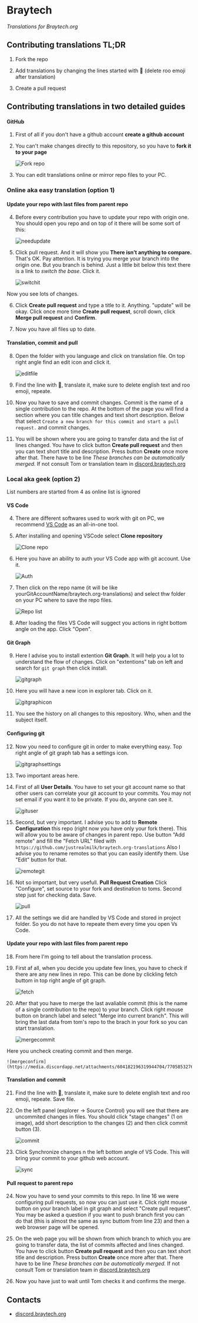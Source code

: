 # Braytech
_Translations for Braytech.org_

## Contributing translations TL;DR

1.  Fork the repo

2.  Add translations by changing the lines started with 🦘 (delete roo emoji after translation)

3.  Create a pull request

## Contributing translations in two detailed guides

#### GitHub

1. First of all if you don't have a github account __create a github account__

2. You can't make changes directly to this repository, so you have to __fork it to your page__

   ![Fork repo](https://i.ibb.co/4Pk6FGX/2021-01-25-03-16-24.png)

3. You can edit translations online or mirror repo files to your PC.

### Online aka easy translation (option 1)

#### Update your repo with last files from parent repo

4. Before every contribution you have to update your repo with origin one. 
You should open you repo and on top of it there will be some sort of this:

   ![needupdate](https://i.ibb.co/pyjzsP2/2021-01-25-05-34-22.png)
   
5. Click pull request. And it will show you **There isn’t anything to compare.**
That's OK. Pay attention. It is trying you merge your branch into the origin one. But you branch is behind.
Just a little bit below this text there is a link to *switch the base*. Click it.

   ![switchit](https://i.ibb.co/yBJmMSF/2021-01-25-05-42-09.png)

Now you see lots of changes.   

6. Click **Create pull request** and type a title to it. Anything. "update" will be okay. 
Click once more time **Create pull request**, scroll down, click **Merge pull request** and **Confirm**.

7. Now you have all files up to date.

#### Translation, commit and pull

8. Open the folder with you language and click on translation file.
On top right angle find an edit icon and click it.

   ![editfile](https://i.ibb.co/yBCysL6/2021-01-25-05-22-18.png)

9. Find the line with 🦘, translate it, make sure to delete english text and roo emoji, repeate.

10. Now you have to save and commit changes. Commit is the name of a single contribution to the repo. At the bottom of the page you will find a section where you can title changes and text short description. Below that select `Create a new branch for this commit and start a pull request.` and commit changes.

11. You will be shown where you are going to transfer data and the list of lines changed.
You have to click button **Create pull request** and then you can text short title and description. Press button **Create** once more after that.
There have to be line *These branches can be automatically merged.* If not consult Tom or translation team in [discord.braytech.org](https://discord.braytech.org)

### Local aka geek (option 2)

List numbers are started from 4 as online list is ignored

#### VS Code

4. There are different softwares used to work with git on PC, we recommend [VS Code](https://code.visualstudio.com/) as an all-in-one tool.

5. After installing and opening VSCode select **Clone repository**

   ![Clone repo](https://i.ibb.co/x6h5TWf/2021-01-25-03-31-17.png)

6. Here you have an ability to auth your VS Code app with git account. Use it.

   ![Auth](https://i.ibb.co/b3gCXmS/2021-01-25-03-34-24.png)

7. Then click on the repo name (it will be like yourGitAccountName/braytech.org-translations) and select thw folder on your PC where to save the repo files.

   ![Repo list](https://i.ibb.co/jzGH96d/2021-01-25-03-34-36.png)

8. After loading the files VS Code will suggect you actions in right bottom angle on the app. Click "Open".

#### Git Graph

9. Here I advise you to install extention **Git Graph**. It will help you a lot to understand the flow of changes.
Click on "extentions" tab on left and search for `git graph` then click install. 

   ![gitgraph](https://i.ibb.co/Wgchg77/2021-01-25-03-43-00.png)

10. Here you will have a new icon in explorer tab. Click on it.

    ![gitgraphicon](https://i.ibb.co/7GFnN2p/2021-01-25-03-47-38.png)

11. You see the history on all changes to this repository. Who, when and the subject itself.

#### Configuring git

12. Now you need to configure git in order to make everything easy. Top right angle of git graph tab has a settings icon.

    ![gitgraphsettings](https://i.ibb.co/9vqwtwT/2021-01-25-03-55-51.png)

13. Two important areas here.

14. First of all **User Details**. 
You have to set your git account name so that other users can correlate your git account to your commits.
You may not set email if you want it to be private. If you do, anyone can see it.

    ![gituser](https://i.ibb.co/2nWbH6D/2021-01-25-04-04-47.png)

15. Second, but very important. I advise you to add to **Remote Configuration** this repo (right now you have only your fork there). This will allow you to be aware of changes in parent repo. Use button "Add remote" and fill the "Fetch URL" filed with `https://github.com/justrealmilk/braytech.org-translations`
Also I advise you to rename remotes so that you can easily identify them. Use "Edit" button for that.

    ![remotegit](https://i.ibb.co/0fswtSD/2021-01-25-04-15-54.png)

16. Not so important, but very usefull. **Pull Request Creation**
Click "Configure", set source to your fork and destination to toms. Second step just for checking data. Save.

    ![pull](https://i.ibb.co/Tq5kmXh/2021-01-25-04-54-22.png)

17. All the settings we did are handled by VS Code and stored in project folder. So you do not have to repeate them every time you open Vs Code.

#### Update your repo with last files from parent repo

18. From here I'm going to tell about the translation process.

19. First af all, when you decide you update few lines, you have to check if there are any new lines in repo. 
This can be done by clickling fetch buttom in top right angle of git graph.

    ![fetch](https://i.ibb.co/WVykrsp/2021-01-25-04-35-15.png)

20. After that you have to merge the last avaliable commit (this is the name of a single contribution to the repo) to your branch.
Click right mouse button on branch label and select "Merge into current branch".
This will bring the last data from tom's repo to the brach in your fork so you can start translation.

    ![mergecommit](https://cdn.discordapp.com/attachments/604182196319944704/770585175260266536/unknown.png)

Here you uncheck creating commit and then merge.

    ![mergeconfirm](https://media.discordapp.net/attachments/604182196319944704/770585327651913768/unknown.png)

#### Translation and commit

21. Find the line with 🦘, translate it, make sure to delete english text and roo emoji, repeate. Save file.

22. On the left panel (explorer -> Source Control) you will see that there are uncommited changes in files.
You should click "stage changes" (1 on image), add short description to the changes (2) and then click commit button (3).

    ![commit](https://i.ibb.co/2j15n25/2021-01-25-04-48-37.png)

23. Click Synchronize changes n the left bottom angle of VS Code. This will bring your commit to your github web account.

    ![sync](https://i.ibb.co/3rst2Qv/2021-01-25-04-59-22.png)

#### Pull request to parent repo

24. Now you have to send your commits to this repo. In line 16 we were configuring pull requests, so now you can just use it.
Click right mouse button on your branch label in git graph and select "Create pull request".
You may be asked a question if you want to push branch first you can do that (this is almost the same as sync buttom from line 23) and then a web browser page will be opened.

25. On the web page you will be shown from which branch to which you are going to transfer data, the list of commits affected and lines changed.
You have to click button **Create pull request** and then you can text short title and description. Press button **Create** once more after that.
There have to be line *These branches can be automatically merged.* If not consult Tom or translation team in [discord.braytech.org](https://discord.braytech.org)

26. Now you have just to wait until Tom checks it and confirms the merge.

## Contacts

* [discord.braytech.org](https://discord.braytech.org)
